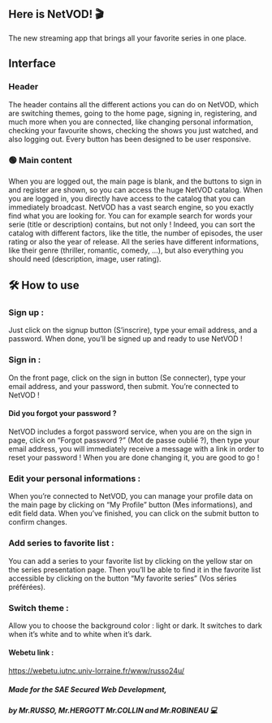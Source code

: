 ## Here is NetVOD! 🎬
The new streaming app that brings all your favorite series in one place.

## Interface
### Header
The header contains all the different actions you can do on NetVOD, which are switching themes, going to the home page, signing in, registering, and much more when you are connected, like changing personal information, checking your favourite shows, checking the shows you just watched, and also logging out.
Every button has been designed to be user responsive.

### 🟢 Main content
When you are logged out, the main page is blank, and the buttons to sign in and register are shown, so you can access the huge NetVOD catalog.
When you are logged in, you directly have access to the catalog that you can immediately broadcast.
NetVOD has a vast search engine, so you exactly find what you are looking for. You can for example search for words your serie (title or description) contains, but not only ! Indeed, you can sort the catalog with different factors, like the title, the number of episodes, the user rating or also the year of release.
All the series have different informations, like their genre (thriller, romantic, comedy, …), but also everything you should need (description, image, user rating).

## 🛠️ How to use
### Sign up : 
Just click on the signup button (S’inscrire), type your email address, and a password. When done, you’ll be signed up and ready to use NetVOD !

### Sign in :
On the front page, click on the sign in button (Se connecter), type your email address, and your password, then submit. You’re connected to NetVOD !
#### Did you forgot your password ?
NetVOD includes a forgot password service, when you are on the sign in page, click on “Forgot password ?” (Mot de passe oublié ?), then type your email address, you will immediately receive a message with a link in order to reset your password ! When you are done changing it, you are good to go !

### Edit your personal informations : 
When you’re connected to NetVOD, you can manage your profile data on the main page by clicking on “My Profile” button (Mes informations), and edit field data. When you’ve finished, you can click on the submit button to confirm changes.

### Add series to favorite list : 
You can add a series to your favorite list by clicking on the yellow star on the series presentation page. Then you’ll be able to find it in the favorite list accessible by clicking on the button “My favorite series” (Vos séries préférées).



### Switch theme : 
Allow you to choose the background color : light or dark. It switches to dark when it’s white and to white when it’s dark.



#### Webetu link : 
https://webetu.iutnc.univ-lorraine.fr/www/russo24u/

##### Made for the SAE Secured Web Development,
##### by Mr.RUSSO, Mr.HERGOTT Mr.COLLIN and Mr.ROBINEAU 💻
